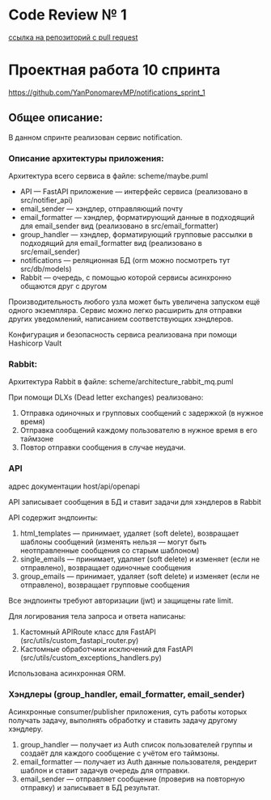 # Code Review № 1

[ссылка на репозиторий с pull request](https://github.com/YanPonomarevMP/notifications_sprint_1/pull/66)

# Проектная работа 10 спринта

https://github.com/YanPonomarevMP/notifications_sprint_1

## Общее описание:
В данном спринте реализован сервис notification.

### Описание архитектуры приложения:
Архитектура всего сервиса в файле: scheme/maybe.puml
* API — FastAPI приложение — интерфейс сервиса (реализовано в src/notifier_api)
* email_sender — хэндлер, отправляющий почту
* email_formatter — хэндлер, форматирующий данные в подходящий для email_sender вид (реализовано в src/email_formatter)
* group_handler — хэндлер, форматирующий групповые рассылки в подходящий для email_formatter вид (реализовано в src/email_sender)
* notifications — реляционная БД (orm можно посмотреть тут src/db/models)
* Rabbit — очередь, с помощью которой сервисы асинхронно общаются друг с другом

Производительность любого узла может быть увеличена запуском ещё одного экземпляра.
Сервис можно легко расширить для отправки других уведомлений, написанием соответствующих хэндлеров.

Конфигурация и безопасность сервиса реализована при помощи Hashicorp Vault

### Rabbit:

Архитектура Rabbit в файле: scheme/architecture_rabbit_mq.puml

При помощи DLXs (Dead letter exchanges) реализовано:

1. Отправка одиночных и групповых сообщений с задержкой (в нужное время)
2. Отправка сообщений каждому пользователю в нужное время в его таймзоне
3. Повтор отправки сообщения в случае неудачи.

### API

адрес документации host/api/openapi

API записывает сообщения в БД и ставит задачи для хэндлеров в Rabbit

API содержит эндпоинты:
1. html_templates — принимает, удаляет (soft delete), возвращает шаблоны сообщений (изменять нельзя — могут быть неотправленные сообщения со старым шаблоном)
2. single_emails — принимает, удаляет (soft delete) и изменяет (если не отправлено), возвращает одиночные сообщения
3. group_emails — принимает, удаляет (soft delete) и изменяет (если не отправлено), возвращает групповые сообщения

Все эндпоинты требуют авторизации (jwt) и защищены rate limit.

Для логирования тела запроса и ответа написаны:
1. Кастомный APIRoute класс для FastAPI (src/utils/custom_fastapi_router.py)
2. Кастомные обработчики исключений для FastAPI (src/utils/custom_exceptions_handlers.py)

Использована асинхронная ORM.

### Хэндлеры (group_handler, email_formatter, email_sender)

Асинхронные consumer/publisher приложения, суть работы которых получать задачу, выполнять обработку и ставить задачу другому хэндлеру.
1. group_handler — получает из Auth список пользователей группы и создаёт для каждого сообщение с учётом его таймзоны.
2. email_formatter — получает из Auth данные пользователя, рендерит шаблон и ставит задачув очередь для отправки.
3. email_sender — отправляет сообщение (проверив на повторную отправку) и записывает в БД результат.
